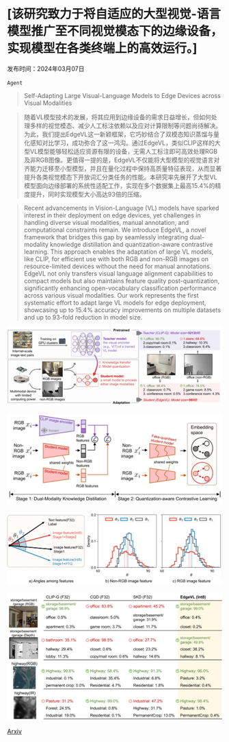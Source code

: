 # [该研究致力于将自适应的大型视觉-语言模型推广至不同视觉模态下的边缘设备，实现模型在各类终端上的高效运行。]

发布时间：2024年03月07日

`Agent`

> Self-Adapting Large Visual-Language Models to Edge Devices across Visual Modalities

> 随着VL模型技术的发展，将其应用到边缘设备的需求日益增长，但如何处理多样的视觉模态、减少人工标注依赖以及应对计算限制等问题尚待解决。为此，我们提出EdgeVL这一新颖框架，它巧妙结合了双模态知识蒸馏与量化感知对比学习，成功弥合了这一鸿沟。通过EdgeVL，类似CLIP这样的大型VL模型能够轻松适应资源有限的设备，无需人工标注即可高效处理RGB及非RGB图像。更值得一提的是，EdgeVL不仅能将大型模型的视觉语言对齐能力迁移至小型模型，并且在量化过程中保持高质量特征表现，从而显著提升各类视觉模态下开放词汇分类任务的性能。本研究率先展开了大型VL模型面向边缘部署的系统性适配工作，实现在多个数据集上最高15.4%的精度提升，同时实现模型大小高达93倍的压缩。

> Recent advancements in Vision-Language (VL) models have sparked interest in their deployment on edge devices, yet challenges in handling diverse visual modalities, manual annotation, and computational constraints remain. We introduce EdgeVL, a novel framework that bridges this gap by seamlessly integrating dual-modality knowledge distillation and quantization-aware contrastive learning. This approach enables the adaptation of large VL models, like CLIP, for efficient use with both RGB and non-RGB images on resource-limited devices without the need for manual annotations. EdgeVL not only transfers visual language alignment capabilities to compact models but also maintains feature quality post-quantization, significantly enhancing open-vocabulary classification performance across various visual modalities. Our work represents the first systematic effort to adapt large VL models for edge deployment, showcasing up to 15.4% accuracy improvements on multiple datasets and up to 93-fold reduction in model size.

![该研究致力于将自适应的大型视觉-语言模型推广至不同视觉模态下的边缘设备，实现模型在各类终端上的高效运行。](../../../paper_images/2403.04908/x1.png)

![该研究致力于将自适应的大型视觉-语言模型推广至不同视觉模态下的边缘设备，实现模型在各类终端上的高效运行。](../../../paper_images/2403.04908/x2.png)

![该研究致力于将自适应的大型视觉-语言模型推广至不同视觉模态下的边缘设备，实现模型在各类终端上的高效运行。](../../../paper_images/2403.04908/x3.png)

![该研究致力于将自适应的大型视觉-语言模型推广至不同视觉模态下的边缘设备，实现模型在各类终端上的高效运行。](../../../paper_images/2403.04908/x4.png)

[Arxiv](https://arxiv.org/abs/2403.04908)